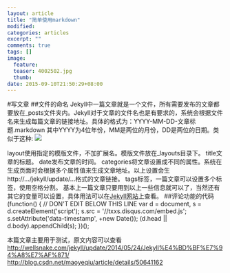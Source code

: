 ```yaml
---
layout: article
title: "简单使用markdown"
modified:
categories: articles
excerpt: ""
comments: true
tags: []
image: 
  feature:
  teaser: 4002502.jpg
  thumb:
date: 2015-09-10T21:50:29+08:00
---
```

#写文章
##文件的命名
Jekyll中一篇文章就是一个文件，所有需要发布的文章都要放在_posts文件夹内。Jekyll对于文章的文件名也是有要求的，系统会根据文件名来生成每篇文章的链接地址。具体的格式为：YYYY-MM-DD-文章标题.markdown 其中YYYY为4位年份，MM是两位的月份，DD是两位的日期。类似于这种:
![](http://7xqsae.com1.z0.glb.clouddn.com/1.PNG)

layout使用指定的模版文件，不加扩展名。模版文件放在_layouts目录下。
title文章的标题。
date发布文章的时间。
categories将文章设置成不同的属性。系统在生成页面时会根据多个属性值来生成文章地址。以上设置会生http://.../jekyll/update/...格式的文章链接。
tags标签，一篇文章可以设置多个标签，使用空格分割。
基本上一篇文章只要用到以上一些信息就可以了，当然还有其它的变量可以设置，具体用法可以在[Jekyll网站](http://jekyllrb.com/docs/frontmatter/)上查看。
##评论功能的代码
	(function() { // DON'T EDIT BELOW THIS LINE
	var d = document, s = d.createElement('script');
	s.src = '//txxs.disqus.com/embed.js';
	s.setAttribute('data-timestamp', +new Date());
	(d.head || d.body).appendChild(s);
	})();
    
本篇文章主要用于测试，原文内容可以查看
http://wellsnake.com/jekyll/update/2014/05/24/Jekyll%E4%BD%BF%E7%94%A8%E7%AF%871/
http://blog.csdn.net/maoyeqiu/article/details/50641162